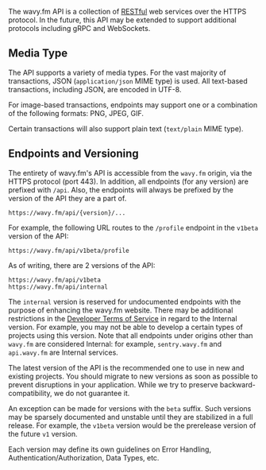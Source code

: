 The wavy.fm API is a collection of [RESTful](https://en.wikipedia.org/wiki/Representational_state_transfer) web services
over the HTTPS protocol. In the future, this API may be extended to support additional protocols including gRPC and
WebSockets.

## Media Type

The API supports a variety of media types. For the vast majority of transactions, JSON (`application/json` MIME type)
is used. All text-based transactions, including JSON, are encoded in UTF-8.

For image-based transactions, endpoints may support one or a combination of the following formats: PNG, JPEG, GIF.

Certain transactions will also support plain text (`text/plain` MIME type).

## Endpoints and Versioning

The entirety of wavy.fm's API is accessible from the `wavy.fm` origin, via the HTTPS protocol (port 443). In addition,
all endpoints (for any version) are prefixed with `/api`. Also, the endpoints will always be prefixed by
the version of the API they are a part of.

```
https://wavy.fm/api/{version}/...
```

For example, the following URL routes to the `/profile` endpoint in the `v1beta` version of the API:

```
https://wavy.fm/api/v1beta/profile
```

As of writing, there are 2 versions of the API:

```
https://wavy.fm/api/v1beta
https://wavy.fm/api/internal
```

The `internal` version is reserved for undocumented endpoints with the purpose of enhancing the wavy.fm website. There
may be additional restrictions in the [Developer Terms of Service](../intro/terms) in regard to the Internal version.
For example, you may not be able to develop a certain types of projects using this version. Note that all endpoints
under origins other than `wavy.fm` are considered Internal: for example, `sentry.wavy.fm` and `api.wavy.fm` are Internal
services.

The latest version of the API is the recommended one to use in new and existing projects. You should
migrate to new versions as soon as possible to prevent disruptions in your application. While we try to preserve
backward-compatibility, we do not guarantee it.

An exception can be made for versions with the `beta` suffix. Such versions may be sparsely documented and unstable
until they are stabilized in a full release. For example, the `v1beta` version would be the prerelease version of the
future `v1` version.

Each version may define its own guidelines on Error Handling, Authentication/Authorization, Data Types, etc.

